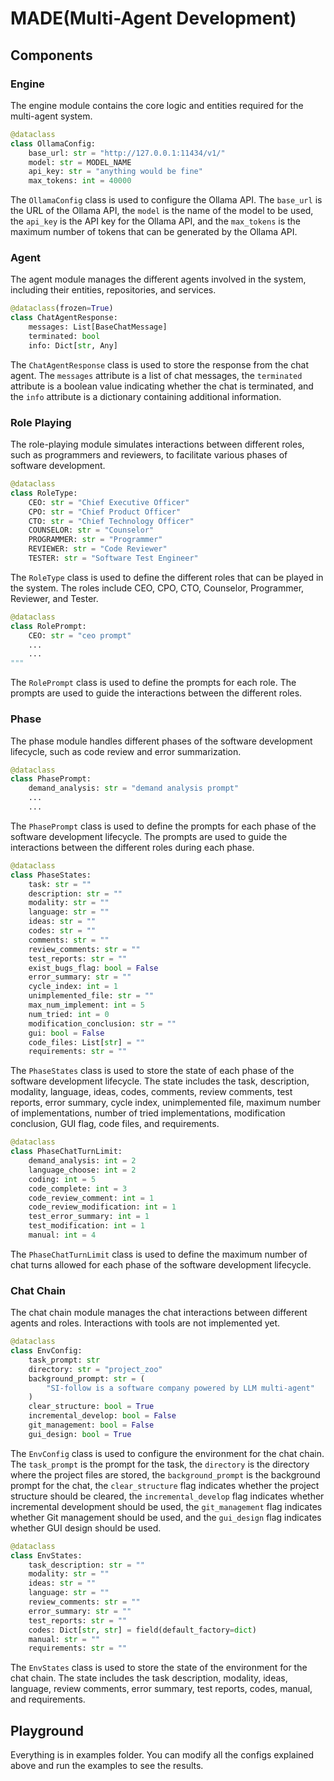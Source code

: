 # MADE(Multi-Agent Development)

## Components

### Engine

The engine module contains the core logic and entities required for the multi-agent system.

```python
@dataclass
class OllamaConfig:
    base_url: str = "http://127.0.0.1:11434/v1/"
    model: str = MODEL_NAME
    api_key: str = "anything would be fine"
    max_tokens: int = 40000
```

The `OllamaConfig` class is used to configure the Ollama API. The `base_url` is the URL of the Ollama API, the `model` is the name of the model to be used, the `api_key` is the API key for the Ollama API, and the `max_tokens` is the maximum number of tokens that can be generated by the Ollama API.

### Agent

The agent module manages the different agents involved in the system, including their entities, repositories, and services.

```python
@dataclass(frozen=True)
class ChatAgentResponse:
    messages: List[BaseChatMessage]
    terminated: bool
    info: Dict[str, Any]
```

The `ChatAgentResponse` class is used to store the response from the chat agent. The `messages` attribute is a list of chat messages, the `terminated` attribute is a boolean value indicating whether the chat is terminated, and the `info` attribute is a dictionary containing additional information.

### Role Playing

The role-playing module simulates interactions between different roles, such as programmers and reviewers, to facilitate various phases of software development.

```python
@dataclass
class RoleType:
    CEO: str = "Chief Executive Officer"
    CPO: str = "Chief Product Officer"
    CTO: str = "Chief Technology Officer"
    COUNSELOR: str = "Counselor"
    PROGRAMMER: str = "Programmer"
    REVIEWER: str = "Code Reviewer"
    TESTER: str = "Software Test Engineer"
```

The `RoleType` class is used to define the different roles that can be played in the system. The roles include CEO, CPO, CTO, Counselor, Programmer, Reviewer, and Tester.

```python
@dataclass
class RolePrompt:
    CEO: str = "ceo prompt"
    ...
    ...
"""
```

The `RolePrompt` class is used to define the prompts for each role. The prompts are used to guide the interactions between the different roles.

### Phase

The phase module handles different phases of the software development lifecycle, such as code review and error summarization.

```python
@dataclass
class PhasePrompt:
    demand_analysis: str = "demand analysis prompt"
    ...
    ...
```

The `PhasePrompt` class is used to define the prompts for each phase of the software development lifecycle. The prompts are used to guide the interactions between the different roles during each phase.

```python
@dataclass
class PhaseStates:
    task: str = ""
    description: str = ""
    modality: str = ""
    language: str = ""
    ideas: str = ""
    codes: str = ""
    comments: str = ""
    review_comments: str = ""
    test_reports: str = ""
    exist_bugs_flag: bool = False
    error_summary: str = ""
    cycle_index: int = 1
    unimplemented_file: str = ""
    max_num_implement: int = 5
    num_tried: int = 0
    modification_conclusion: str = ""
    gui: bool = False
    code_files: List[str] = ""
    requirements: str = ""
```

The `PhaseStates` class is used to store the state of each phase of the software development lifecycle. The state includes the task, description, modality, language, ideas, codes, comments, review comments, test reports, error summary, cycle index, unimplemented file, maximum number of implementations, number of tried implementations, modification conclusion, GUI flag, code files, and requirements.

```python
@dataclass
class PhaseChatTurnLimit:
    demand_analysis: int = 2
    language_choose: int = 2
    coding: int = 5
    code_complete: int = 3
    code_review_comment: int = 1
    code_review_modification: int = 1
    test_error_summary: int = 1
    test_modification: int = 1
    manual: int = 4
```

The `PhaseChatTurnLimit` class is used to define the maximum number of chat turns allowed for each phase of the software development lifecycle.

### Chat Chain

The chat chain module manages the chat interactions between different agents and roles. Interactions with tools are not implemented yet.

```python
@dataclass
class EnvConfig:
    task_prompt: str
    directory: str = "project_zoo"
    background_prompt: str = (
        "SI-follow is a software company powered by LLM multi-agent"
    )
    clear_structure: bool = True
    incremental_develop: bool = False
    git_management: bool = False
    gui_design: bool = True
```

The `EnvConfig` class is used to configure the environment for the chat chain. The `task_prompt` is the prompt for the task, the `directory` is the directory where the project files are stored, the `background_prompt` is the background prompt for the chat, the `clear_structure` flag indicates whether the project structure should be cleared, the `incremental_develop` flag indicates whether incremental development should be used, the `git_management` flag indicates whether Git management should be used, and the `gui_design` flag indicates whether GUI design should be used.

```python
@dataclass
class EnvStates:
    task_description: str = ""
    modality: str = ""
    ideas: str = ""
    language: str = ""
    review_comments: str = ""
    error_summary: str = ""
    test_reports: str = ""
    codes: Dict[str, str] = field(default_factory=dict)
    manual: str = ""
    requirements: str = ""
```

The `EnvStates` class is used to store the state of the environment for the chat chain. The state includes the task description, modality, ideas, language, review comments, error summary, test reports, codes, manual, and requirements.

## Playground

Everything is in examples folder. You can modify all the configs explained above and run the examples to see the results.
